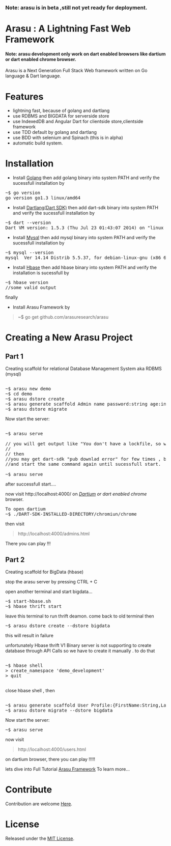 <h3>Note: arasu is in beta ,still not yet ready for deployment.</h3>


Arasu   :  A Lightning Fast Web Framework
=====
<h4><strong> Note: </strong>arasu development only work on dart enabled browsers like dartium or dart enabled chrome browser.</h4>

Arasu is a Next Generation Full Stack Web framework written on Go language & Dart language.  

Features
========
* lightning fast, because of golang and dartlang
* use RDBMS and BIGDATA for serverside store
* use IndexedDB and Angular Dart for clientside store,clientside framework 
* use TDD default by golang and dartlang 
* use BDD with selenium and Spinach (this is in alpha)
* automatic build system.

Installation
============

* Install <a href="http://golang.org">Golang</a> then add golang binary into system PATH and verify the sucessfull installation by 
<pre>
~$ go version
go version go1.3 linux/amd64
</pre>

* Install <a href="http://dartlang.org">Dartlang(Dart SDK)</a> then add dart-sdk binary into system PATH and verify the sucessfull installation by 
<pre>
~$ dart --version
Dart VM version: 1.5.3 (Thu Jul 23 01:43:07 2014) on "linux_x64"
</pre>

* Install <a href="http://www.mysql.com">Mysql</a> then add mysql binary into system PATH and verify the sucessfull installation by 
<pre>
~$ mysql --version
mysql  Ver 14.14 Distrib 5.5.37, for debian-linux-gnu (x86_64) using readline 6.2
</pre>

* Install <a href="http://hbase.apache.org">Hbase</a> then add hbase binary into system PATH and verify the installation is sucessfull by 
<pre>
~$ hbase version
//some valid output
</pre>

finally 
* Install Arasu Framework by

> ~$ go get github.com/arasuresearch/arasu 

Creating a New Arasu Project
============================

Part 1  
------
Creating scaffold for relational Database Management System aka RDBMS (mysql)

<pre>

~$ arasu new demo
~$ cd demo
~$ arasu dstore create
~$ arasu generate scaffold Admin name password:string age:integer dob:timestamp sex:bool
~$ arasu dstore migrate  
</pre>

Now start the server:

<pre>

~$ arasu serve

// you will get output like "You don't have a lockfile, so we need to generate that:" by DArt Pub Manager ,this will take few more seconds (this will occur at first time only).
// 
// then 
//you may get dart-sdk "pub downlad error" for few times , but you can ignore and stop the command by CTRL + C .
//and start the same command again until sucessfull start.
  
~$ arasu serve
</pre>
  
after successfull start....

now visit http://localhost:4000/ on 
<i><a href="https://www.dartlang.org/tools/dartium">Dartium</a> or dart enabled chrome</i> 
browser. 
<pre>
To open dartium 
~$ ./DART-SDK-INSTALLED-DIRECTORY/chromiun/chrome 
</pre>

then visit 
> http://localhost:4000/admins.html

There you can play !!!

Part 2 
------
Creating scaffold for BigData (hbase)

stop the arasu server by pressing CTRL + C

open another terminal and start bigdata...
<pre>
~$ start-hbase.sh
~$ hbase thrift start
</pre>

leave this terminal to run thrift deamon. 
come back to old terminal then 

<pre>
~$ arasu dstore create --dstore bigdata
</pre>

this will result in failure

unfortunately Hbase thrift V1 Binary server is not supporting to create database through API Calls
so we have to create it manually . to do that
<pre>

~$ hbase shell
> create_namespace 'demo_development'
> quit

</pre>

close hbase shell , then 

<pre>

~$ arasu generate scaffold User Profile:{FirstName:String,LastName:String,Age:int,Dob:DateTime} Contact:{Phone:String,Email:String} --dstore bigdata
~$ arasu dstore migrate --dstore bigdata
</pre>

Now start the server:
<pre>
~$ arasu serve
</pre>

now visit 
> http://localhost:4000/users.html

on dartium browser, there you can play !!!!! 

<p>lets dive into Full Tutorial  <a href="http://arasuframework.org">Arasu Framework</a> To learn more...</p>


Contribute 
============================
<p>Contribution are welcome <a href="http://arasuframework.org/#contribute">Here</a>.</p>   


License
============================
<p>Released under the <a href="http://www.opensource.org/licenses/MIT">MIT License</a>.</p>   

